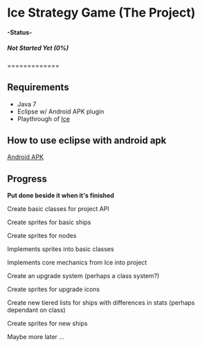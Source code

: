 Ice Strategy Game (The Project)
=============
#### -Status-
##### Not Started Yet (0%)
=============
## Requirements
* Java 7
* Eclipse w/ Android APK plugin
* Playthrough of [Ice]

## How to use eclipse with android apk
[Android APK]

## Progress
__Put done beside it when it's finished__

Create basic classes for project API

Create sprites for basic ships

Create sprites for nodes

Implements sprites into basic classes

Implements core mechanics from Ice into project

Create an upgrade system (perhaps a class system?)

Create sprites for upgrade icons

Create new tiered lists for ships with differences in stats (perhaps dependant on class)

Create sprites for new ships

Maybe more later ...

[Android APK]: https://stuff.mit.edu/afs/sipb/project/android/docs/sdk/installing/installing-adt.html
[Ice]: https://play.google.com/store/apps/details?id=com.queader.ice&hl=en
